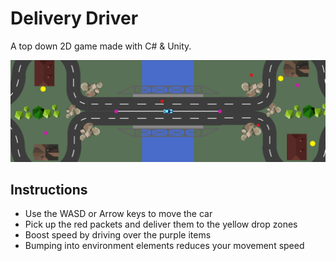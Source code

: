 # Delivery Driver
A top down 2D game made with C# &amp; Unity.

![screenshot](./screenshot.png)

## Instructions
- Use the WASD or Arrow keys to move the car
- Pick up the red packets and deliver them to the yellow drop zones
- Boost speed by driving over the purple items
- Bumping into environment elements reduces your movement speed
